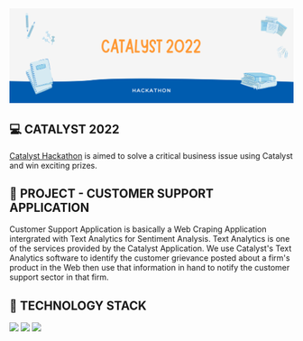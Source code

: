 <img src="IMG/banner.png" />

<h2> 💻 CATALYST 2022 </h2>
<a href="https://catalyst.zoho.com/hackathon.html">Catalyst Hackathon</a> is aimed to solve a critical business issue using Catalyst and win exciting prizes.

<h2> 📝 PROJECT - CUSTOMER SUPPORT APPLICATION </h2>
Customer Support Application is basically a Web Craping Application intergrated with Text Analytics for Sentiment Analysis. Text Analytics is one of the services provided by the Catalyst Application. We use Catalyst's Text Analytics software to identify the customer grievance posted about a firm's product in the Web then use that information in hand to notify the customer support sector in that firm.

<h2> 📱 TECHNOLOGY STACK </h2>
<a href="https://docs.python.org/3/"><img src="https://img.shields.io/badge/Python-%20-brightgreen" /></a>
<a href="https://catalyst.zoho.com/"><img src="https://img.shields.io/badge/Catalyst-%20-green" /></a>
<a href="https://nodejs.org/en/docs/"><img src="https://img.shields.io/badge/NodeJS-%20-blue" /></a>

